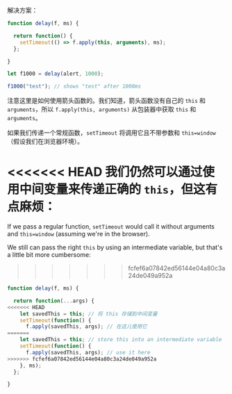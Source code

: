 解决方案：

```js run demo
function delay(f, ms) {

  return function() {
    setTimeout(() => f.apply(this, arguments), ms);
  };

}

let f1000 = delay(alert, 1000);

f1000("test"); // shows "test" after 1000ms
```

注意这里是如何使用箭头函数的。我们知道，箭头函数没有自己的 `this` 和 `arguments`，所以 `f.apply(this, arguments)` 从包装器中获取 `this` 和 `arguments`。

如果我们传递一个常规函数，`setTimeout` 将调用它且不带参数和 `this=window`（假设我们在浏览器环境）。

<<<<<<< HEAD
我们仍然可以通过使用中间变量来传递正确的 `this`，但这有点麻烦：
=======
If we pass a regular function, `setTimeout` would call it without arguments and `this=window` (assuming we're in the browser).

We still can pass the right `this` by using an intermediate variable, but that's a little bit more cumbersome:
>>>>>>> fcfef6a07842ed56144e04a80c3a24de049a952a

```js
function delay(f, ms) {

  return function(...args) {
<<<<<<< HEAD
    let savedThis = this; // 将 this 存储到中间变量
    setTimeout(function() {
      f.apply(savedThis, args); // 在这儿使用它
=======
    let savedThis = this; // store this into an intermediate variable
    setTimeout(function() {
      f.apply(savedThis, args); // use it here
>>>>>>> fcfef6a07842ed56144e04a80c3a24de049a952a
    }, ms);
  };

}
```
